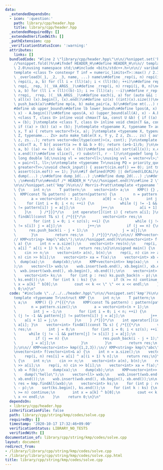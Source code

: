 ```yaml
---
data:
  _extendedDependsOn:
  - icon: ':question:'
    path: library/cpp/header.hpp
    title: library/cpp/header.hpp
  _extendedRequiredBy: []
  _extendedVerifiedWith: []
  _pathExtension: cpp
  _verificationStatusIcon: ':warning:'
  attributes:
    links: []
  bundledCode: "#line 2 \"library/cpp/header.hpp\"\n\n//%snippet.set('header')%\n\
    //%snippet.fold()%\n#ifndef HEADER_H\n#define HEADER_H\n\n// template version\
    \ 2.0\nusing namespace std;\n#include <bits/stdc++.h>\n\n// varibable settings\n\
    template <class T> constexpr T inf = numeric_limits<T>::max() / 2.1;\n\n#define\
    \ _overload3(_1, _2, _3, name, ...) name\n#define _rep(i, n) repi(i, 0, n)\n#define\
    \ repi(i, a, b) for (ll i = (ll)(a); i < (ll)(b); ++i)\n#define rep(...) _overload3(__VA_ARGS__,\
    \ repi, _rep, )(__VA_ARGS__)\n#define _rrep(i, n) rrepi(i, 0, n)\n#define rrepi(i,\
    \ a, b) for (ll i = (ll)((b)-1); i >= (ll)(a); --i)\n#define r_rep(...) _overload3(__VA_ARGS__,\
    \ rrepi, _rrep, )(__VA_ARGS__)\n#define each(i, a) for (auto &&i : a)\n#define\
    \ all(x) (x).begin(), (x).end()\n#define sz(x) ((int)(x).size())\n#define pb(a)\
    \ push_back(a)\n#define mp(a, b) make_pair(a, b)\n#define mt(...) make_tuple(__VA_ARGS__)\n\
    #define ub upper_bound\n#define lb lower_bound\n#define lpos(A, x) (lower_bound(all(A),\
    \ x) - A.begin())\n#define upos(A, x) (upper_bound(all(A), x) - A.begin())\ntemplate\
    \ <class T, class U> inline void chmax(T &a, const U &b) { if ((a) < (b)) (a)\
    \ = (b); }\ntemplate <class T, class U> inline void chmin(T &a, const U &b) {\
    \ if ((a) > (b)) (a) = (b); }\ntemplate <typename X, typename T> auto make_table(X\
    \ x, T a) { return vector<T>(x, a); }\ntemplate <typename X, typename Y, typename\
    \ Z, typename... Zs> auto make_table(X x, Y y, Z z, Zs... zs) { auto cont = make_table(y,\
    \ z, zs...); return vector<decltype(cont)>(x, cont); }\n\ntemplate <class T> T\
    \ cdiv(T a, T b){ assert(a >= 0 && b > 0); return (a+b-1)/b; }\n\n#define is_in(x,\
    \ a, b) ((a) <= (x) && (x) < (b))\n#define uni(x) sort(all(x)); x.erase(unique(all(x)),\
    \ x.end())\n#define slice(l, r) substr(l, r - l)\n\ntypedef long long ll;\ntypedef\
    \ long double ld;\nusing vl = vector<ll>;\nusing vvl = vector<vl>;\nusing pll\
    \ = pair<ll, ll>;\n\ntemplate <typename T>\nusing PQ = priority_queue<T, vector<T>,\
    \ greater<T>>;\nvoid check_input() { assert(cin.eof() == 0); int tmp; cin >> tmp;\
    \ assert(cin.eof() == 1); }\n\n#if defined(PCM) || defined(LOCAL)\n#else\n#define\
    \ dump(...) ;\n#define dump_1d(...) ;\n#define dump_2d(...) ;\n#define cerrendl\
    \ ;\n#endif\n\n#endif /* HEADER_H */\n//%snippet.end()%\n#line 2 \"library/cpp/string/kmp/codes/solve.cpp\"\
    \n\n//%snippet.set('kmp')%\n\n// Morris-Pratt\ntemplate <typename T>\nstruct KMP\
    \ {\n    int n;\n    T pattern;\n    vector<int> a;\n    KMP() {} /*{{{*/\n  \
    \  KMP(const T& pattern) : pattern(pattern) {\n        n = pattern.size();\n \
    \       a = vector<int>(n + 1);\n        a[0] = -1;\n        int j = -1;\n   \
    \     for (int i = 0; i < n; ++i) {\n            while (j != -1 && pattern[j]\
    \ != pattern[i]) j = a[j];\n            j++;\n            a[i + 1] = j;\n    \
    \    }\n    } /*}}}*/\n    int operator[](int i) { return a[i]; }\n    vector<int>\
    \ findAll(const T& s) { /*{{{*/\n        vector<int> res;\n        int j = 0;\n\
    \        for (int i = 0; i < sz(s); ++i) {\n            while (j != -1 && pattern[j]\
    \ != s[i]) j = a[j];\n            j++;\n            if (j == n) {\n          \
    \      res.push_back(i - j + 1);\n                j = a[j];\n            }\n \
    \       }\n        return res;\n    } /*}}}*/\n};\n\n// KMP<vector<int>> kmp({1,2,3});\n\
    // KMP<string> kmp(\"abc\");\n\n//%snippet.end()%\n\nvector<int> f(vector<int>&\
    \ a) {\n    int n = a.size();\n    vector<int> res(n);\n    rep(i, n) res[i] =\
    \ a[i] ^ a[(i + 1) % n];\n    return res;\n}\n\nsigned main() {\n    int n;\n\
    \    cin >> n;\n    vector<int> a(n), b(n);\n    rep(i, n) cin >> a[i];\n    rep(i,\
    \ n) cin >> b[i];\n    vector<int> xa = f(a);\n    vector<int> xb = f(b);\n  \
    \  dump(xa);\n    dump(xb);\n\n    KMP<vector<int>> kmp(xa);\n    dump(\"hello\"\
    );\n    vector<ll> wxb;\n    wxb.insert(wxb.end(), xb.begin(), xb.end());\n  \
    \  wxb.insert(wxb.end(), xb.begin(), xb.end());\n\n    vector<int> res = kmp.findAll(wxb);\n\
    \    vector<int> ks;\n    for (int p : res) ks.push_back(n - p);\n    sort(ks.begin(),\
    \ ks.end());\n    for (int k : ks) {\n        if (k >= n) continue;\n        int\
    \ x = a[k] ^ b[0];\n        cout << k << \" \" << x << endl;\n    }\n    return\
    \ 0;\n}\n"
  code: "#include \"../../../header.hpp\"\n\n//%snippet.set('kmp')%\n\n// Morris-Pratt\n\
    template <typename T>\nstruct KMP {\n    int n;\n    T pattern;\n    vector<int>\
    \ a;\n    KMP() {} /*{{{*/\n    KMP(const T& pattern) : pattern(pattern) {\n \
    \       n = pattern.size();\n        a = vector<int>(n + 1);\n        a[0] = -1;\n\
    \        int j = -1;\n        for (int i = 0; i < n; ++i) {\n            while\
    \ (j != -1 && pattern[j] != pattern[i]) j = a[j];\n            j++;\n        \
    \    a[i + 1] = j;\n        }\n    } /*}}}*/\n    int operator[](int i) { return\
    \ a[i]; }\n    vector<int> findAll(const T& s) { /*{{{*/\n        vector<int>\
    \ res;\n        int j = 0;\n        for (int i = 0; i < sz(s); ++i) {\n      \
    \      while (j != -1 && pattern[j] != s[i]) j = a[j];\n            j++;\n   \
    \         if (j == n) {\n                res.push_back(i - j + 1);\n         \
    \       j = a[j];\n            }\n        }\n        return res;\n    } /*}}}*/\n\
    };\n\n// KMP<vector<int>> kmp({1,2,3});\n// KMP<string> kmp(\"abc\");\n\n//%snippet.end()%\n\
    \nvector<int> f(vector<int>& a) {\n    int n = a.size();\n    vector<int> res(n);\n\
    \    rep(i, n) res[i] = a[i] ^ a[(i + 1) % n];\n    return res;\n}\n\nsigned main()\
    \ {\n    int n;\n    cin >> n;\n    vector<int> a(n), b(n);\n    rep(i, n) cin\
    \ >> a[i];\n    rep(i, n) cin >> b[i];\n    vector<int> xa = f(a);\n    vector<int>\
    \ xb = f(b);\n    dump(xa);\n    dump(xb);\n\n    KMP<vector<int>> kmp(xa);\n\
    \    dump(\"hello\");\n    vector<ll> wxb;\n    wxb.insert(wxb.end(), xb.begin(),\
    \ xb.end());\n    wxb.insert(wxb.end(), xb.begin(), xb.end());\n\n    vector<int>\
    \ res = kmp.findAll(wxb);\n    vector<int> ks;\n    for (int p : res) ks.push_back(n\
    \ - p);\n    sort(ks.begin(), ks.end());\n    for (int k : ks) {\n        if (k\
    \ >= n) continue;\n        int x = a[k] ^ b[0];\n        cout << k << \" \" <<\
    \ x << endl;\n    }\n    return 0;\n}\n"
  dependsOn:
  - library/cpp/header.hpp
  isVerificationFile: false
  path: library/cpp/string/kmp/codes/solve.cpp
  requiredBy: []
  timestamp: '2020-10-17 17:32:46+09:00'
  verificationStatus: LIBRARY_NO_TESTS
  verifiedWith: []
documentation_of: library/cpp/string/kmp/codes/solve.cpp
layout: document
redirect_from:
- /library/library/cpp/string/kmp/codes/solve.cpp
- /library/library/cpp/string/kmp/codes/solve.cpp.html
title: library/cpp/string/kmp/codes/solve.cpp
---
```

